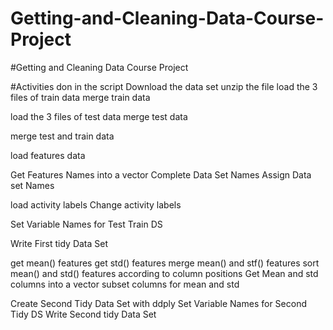 Getting-and-Cleaning-Data-Course-Project
========================================

#Getting and Cleaning Data Course Project

#Activities don in the script
Download the data set
unzip the file
load the 3 files of train data
merge train data

load the 3 files of test data
merge test data

merge test and train data

load features data

Get Features Names into a vector
Complete Data Set Names
Assign Data set Names

load activity labels
Change activity labels

Set Variable Names for Test Train DS 

Write First tidy Data Set

get mean() features
get std() features
merge mean() and stf() features
sort mean() and std() features according to column positions
Get Mean and std columns into a vector
subset columns for mean and std

Create Second Tidy Data Set with ddply
Set Variable Names for Second Tidy DS
Write Second tidy Data Set

